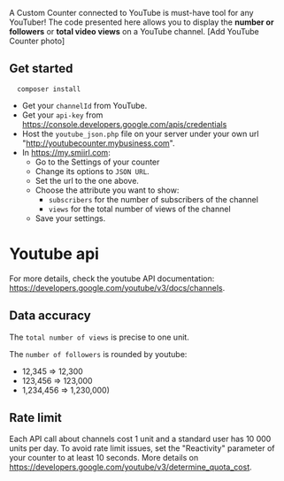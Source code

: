 A Custom Counter connected to YouTube is must-have tool for any YouTuber! 
The code presented here allows you to display the **number or followers** or **total video views** on a YouTube channel.
[Add YouTube Counter photo]

## Get started
```
  composer install
  ```
- Get your `channelId` from YouTube.
- Get your `api-key` from https://console.developers.google.com/apis/credentials 
- Host the `youtube_json.php` file on your server under your own url "http://youtubecounter.mybusiness.com". 
- In https://my.smiirl.com:
    - Go to the Settings of your counter
    - Change its options to `JSON URL`. 
    - Set the url to the one above. 
    - Choose the attribute you want to show: 
        - `subscribers` for the number of subscribers of the channel
        - `views` for the total number of views of the channel
    - Save your settings.    

# Youtube api
For more details, check the youtube API documentation: 
https://developers.google.com/youtube/v3/docs/channels.

## Data accuracy
The `total number of views` is precise to one unit.

The `number of followers` is rounded by youtube:
 - 12,345 ⇒ 12,300
 - 123,456 ⇒ 123,000
 - 1,234,456 ⇒ 1,230,000)
 
## Rate limit
Each API call about channels cost 1 unit and a standard user has 10 000 units per day.
To avoid rate limit issues, set the "Reactivity" parameter of your counter to at least 10 seconds.
More details on https://developers.google.com/youtube/v3/determine_quota_cost.
